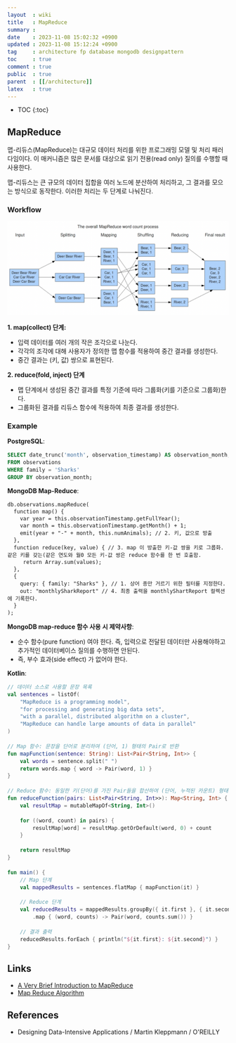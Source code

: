 ```yaml
---
layout  : wiki
title   : MapReduce
summary : 
date    : 2023-11-08 15:02:32 +0900
updated : 2023-11-08 15:12:24 +0900
tag     : architecture fp database mongodb designpattern
toc     : true
comment : true
public  : true
parent  : [[/architecture]]
latex   : true
---
```

* TOC
{:toc}

## MapReduce

맵-리듀스(MapReduce)는 대규모 데이터 처리를 위한 프로그래밍 모델 및 처리 패러다임이다. 이 매커니즘은 많은 문서를 대상으로 읽기 전용(read only) 질의를 수행할 때 사용한다.

맵-리듀스는 큰 규모의 데이터 집합을 여러 노드에 분산하여 처리하고, 그 결과를 모으는 방식으로 동작한다. 이러한 처리는 두 단계로 나눠진다.

### Workflow

![](/resource/wiki/architecture-map-reduce/map-reduce-workflow.png)

__1. map(collect) 단계:__
- 입력 데이터를 여러 개의 작은 조각으로 나눈다.
- 각각의 조각에 대해 사용자가 정의한 맵 함수를 적용하여 중간 결과를 생성한다.
- 중간 결과는 (키, 값) 쌍으로 표현된다.

__2. reduce(fold, inject) 단계__
- 맵 단계에서 생성된 중간 결과를 특정 기준에 따라 그룹화(키를 기준으로 그룹화)한다.
- 그룹화된 결과를 리듀스 함수에 적용하여 최종 결과를 생성한다.

### Example

__PostgreSQL__:

```sql
SELECT date_trunc('month', observation_timestamp) AS observation_month, sum(num_animals) AS total_animals
FROM observations
WHERE family = 'Sharks'
GROUP BY observation_month;
```

__MongoDB Map-Reduce__:

```
db.observations.mapReduce(
  function map() {
    var year = this.observationTimestamp.getFullYear();
    var month = this.observationTimestamp.getMonth() + 1;
    emit(year + "-" + month, this.numAnimals); // 2. 키, 값으로 방출
  },
  function reduce(key, value) { // 3. map 이 방출한 키-값 쌍을 키로 그룹화. 같은 키를 갖는(같은 연도와 월0 모든 키-값 쌍은 reduce 함수를 한 번 호출함.
     return Array.sum(values);
  },
  {
    query: { family: "Sharks" }, // 1. 상어 종만 거르기 위한 필터를 지정한다.
    out: "monthlySharkReport" // 4. 최종 출력을 monthlyShartReport 컬렉션에 기록한다.
  }
);
```

__MongoDB map-reduce 함수 사용 시 제약사항__:
- 순수 함수(pure function) 여야 한다. 즉, 입력으로 전달된 데이터만 사용해야하고 추가적인 데이터베이스 질의를 수행하면 안된다.
- 즉, 부수 효과(side effect) 가 없어야 한다.

__Kotlin__:

```kotlin
// 데이터 소스로 사용할 문장 목록
val sentences = listOf(
    "MapReduce is a programming model",
    "for processing and generating big data sets",
    "with a parallel, distributed algorithm on a cluster",
    "MapReduce can handle large amounts of data in parallel"
)

// Map 함수: 문장을 단어로 분리하여 (단어, 1) 형태의 Pair로 반환
fun mapFunction(sentence: String): List<Pair<String, Int>> {
    val words = sentence.split(" ")
    return words.map { word -> Pair(word, 1) }
}

// Reduce 함수: 동일한 키(단어)를 가진 Pair들을 합산하여 (단어, 누적된 카운트) 형태의 Pair로 반환
fun reduceFunction(pairs: List<Pair<String, Int>>): Map<String, Int> {
    val resultMap = mutableMapOf<String, Int>()

    for ((word, count) in pairs) {
        resultMap[word] = resultMap.getOrDefault(word, 0) + count
    }

    return resultMap
}

fun main() {
    // Map 단계
    val mappedResults = sentences.flatMap { mapFunction(it) }

    // Reduce 단계
    val reducedResults = mappedResults.groupBy({ it.first }, { it.second })
        .map { (word, counts) -> Pair(word, counts.sum()) }

    // 결과 출력
    reducedResults.forEach { println("${it.first}: ${it.second}") }
}
```

## Links

- [A Very Brief Introduction to MapReduce](https://hci.stanford.edu/courses/cs448g/a2/files/map_reduce_tutorial.pdf)
- [Map Reduce Algorithm](https://www.baeldung.com/cs/mapreduce-algorithm)

## References

- Designing Data-Intensive Applications / Martin Kleppmann / O'REILLY 
